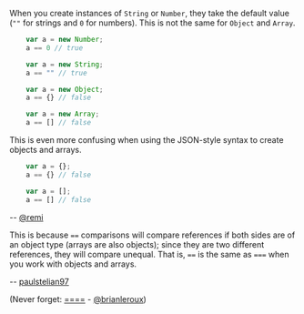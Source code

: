 When you create instances of `String` or `Number`, they take the default value (`""` for strings and `0` for numbers). This is not the same for `Object` and `Array`.

``` javascript
    var a = new Number;
    a == 0 // true

    var a = new String;
    a == "" // true

    var a = new Object;
    a == {} // false

    var a = new Array;
    a == [] // false
```

This is even more confusing when using the JSON-style syntax to create objects and arrays.

``` javascript
    var a = {};
    a == {} // false

    var a = [];
    a == [] // false
```

-- [@remi](http://twitter.com/remi)

This is because `==` comparisons will compare references if both sides are of an object type (arrays are also objects); since they are two different references, they will compare unequal. That is, `==` is the same as `===` when you work with objects and arrays.

-- [paulstelian97](http://github.com/paulstelian97)


(Never forget: [====](http://crockfordfacts.com/MHDTvKwy3xGzI183Akuh_Q) - [@brianleroux](http://twitter.com/brianleroux))
